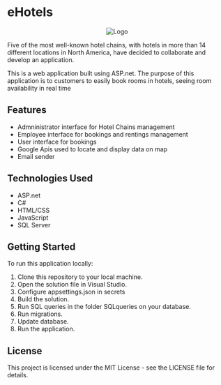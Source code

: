 <!DOCTYPE html>
<html>
<head>
  <meta charset="UTF-8">
</head>
<body>
  <h1>eHotels</h1>
  
  <p align="center">
  <img src="https://user-images.githubusercontent.com/96390957/223788947-801f2c13-d86d-4009-b1b5-0defa436147b.png?raw=true" alt="Logo"/>
</p>

  <p>Five of the most well-known hotel chains, with hotels in more than 14 different locations in North America, have decided to collaborate and develop an application.</p>
  <p>This is a web application built using ASP.net. The purpose of this application is to customers to easily book rooms in hotels, seeing room availability in real time</p>

  <h2>Features</h2>
  
  <ul>
    <li>Admninistrator interface for Hotel Chains management</li>
    <li>Employee interface for bookings and rentings management</li>
    <li>User interface for bookings</li>
    <li>Google Apis used to locate and display data on map</li>
    <li>Email sender</li> 
  </ul>

  <h2>Technologies Used</h2>
  <ul>
    <li>ASP.net</li>
    <li>C#</li>
    <li>HTML/CSS</li>
    <li>JavaScript</li>
    <li>SQL Server</li>
  </ul>

  <h2>Getting Started</h2>
  <p>To run this application locally:</p>
  <ol>
    <li>Clone this repository to your local machine.</li>
    <li>Open the solution file in Visual Studio.</li>
    <li>Configure appsettings.json in secrets</li>
    <li>Build the solution.</li>
    <li>Run SQL queries in the folder SQLqueries on your database.</li>
    <li>Run migrations.</li>
    <li>Update database.</li>
    <li>Run the application.</li>
  </ol>

  <h2>License</h2>
  <p>This project is licensed under the MIT License - see the LICENSE file for details.</p>
</body>
</html>


